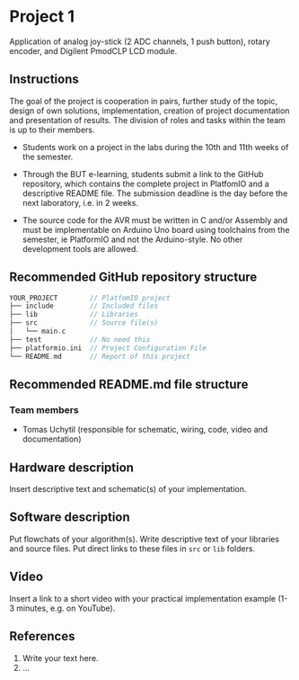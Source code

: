 # Project 1

Application of analog joy-stick (2 ADC channels, 1 push button), rotary encoder, and Digilent PmodCLP LCD module.

## Instructions

The goal of the project is cooperation in pairs, further study of the topic, design of own solutions, implementation, creation of project documentation and presentation of results. The division of roles and tasks within the team is up to their members.

* Students work on a project in the labs during the 10th and 11th weeks of the semester.

* Through the BUT e-learning, students submit a link to the GitHub repository, which contains the complete project in PlatfomIO and a descriptive README file. The submission deadline is the day before the next laboratory, i.e. in 2 weeks.

* The source code for the AVR must be written in C and/or Assembly and must be implementable on Arduino Uno board using toolchains from the semester, ie PlatformIO and not the Arduino-style. No other development tools are allowed.

## Recommended GitHub repository structure

   ```c
   YOUR_PROJECT        // PlatfomIO project
   ├── include         // Included files
   ├── lib             // Libraries
   ├── src             // Source file(s)
   │   └── main.c
   ├── test            // No need this
   ├── platformio.ini  // Project Configuration File
   └── README.md       // Report of this project
   ```

## Recommended README.md file structure

### Team members

* Tomas Uchytil (responsible for schematic, wiring, code, video and documentation)

## Hardware description

Insert descriptive text and schematic(s) of your implementation.

## Software description

Put flowchats of your algorithm(s). Write descriptive text of your libraries and source files. Put direct links to these files in `src` or `lib` folders.

## Video

Insert a link to a short video with your practical implementation example (1-3 minutes, e.g. on YouTube).

## References

1. Write your text here.
2. ...